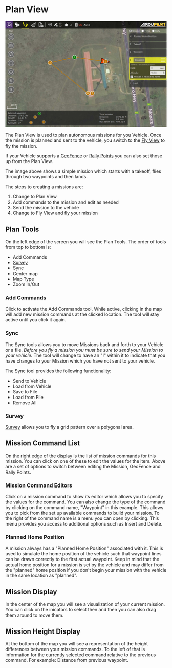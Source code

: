 # Plan View

![](../../images/plan/PlanView.jpg)

The Plan View is used to plan autonomous missions for you Vehicle. Once the mission is planned and sent to the vehicle, you switch to the [Fly View](FlyView.md) to fly the mission.

If your Vehicle supports a [GeoFence](PlanGeoFence.md) or [Rally Points](PlanRallyPoints.md) you can also set those up from the Plan View.

The image above shows a simple mission which starts with a takeoff, flies through two waypoints and then lands.

The steps to creating a missions are:

1. Change to Plan View
2. Add commands to the mission and edit as needed
3. Send the mission to the vehicle
4. Change to Fly View and fly your mission

## Plan Tools
On the left edge of the screen you will see the Plan Tools. The order of tools from top to bottom is:

* Add Commands
* [Survey](Survey.md)
* Sync
* Center map
* Map Type
* Zoom In/Out

### Add Commands
Click to activate the Add Commands tool. While active, clicking in the map will add new mission commands at the clicked location. The tool will stay active until you click it again.

### Sync
The Sync tools allows you to move Missions back and forth to your Vehicle or a file. *Before you fly a mission you must be sure to send your Mission to your vehicle.* The tool will change to have an "!" within it to indicate that you have changes to your Mission which you have not sent to your vehicle. 

The Sync tool provides the following functionality:

* Send to Vehicle
* Load from Vehicle
* Save to File
* Load from File
* Remove All

### Survey

[Survey](Survey.md) allows you to fly a grid pattern over a polygonal area.

## Mission Command List
On the right edge of the display is the list of mission commands for this mission. You can click on one of these to edit the values for the item. Above are a set of options to switch between editing the Mission, GeoFence and Rally Points.

### Mission Command Editors

Click on a mission command to show its editor which allows you to specify the values for the command. You can also change the type of the command by clicking on the command name, "Waypoint" in this example. This allows you to pick from the set up available commands to build your mission. To the right of the command name is a menu you can open by clicking. This menu provides you access to additional options such as Insert and Delete.

### Planned Home Position
A mission always has a "Planned Home Position" associated with it. This is used to simulate the home position of the vehicle such that waypoint lines can be drawn correctly to the first actual waypoint. Keep in mind that the actual home position for a mission is set by the vehicle and may differ from the "planned" home position if you don't begin your mission with the vehicle in the same location as "planned".

## Mission Display
In the center of the map you will see a visualization of your current mission. You can click on the inicators to select then and then you can also drag them around to move them.

## Mission Height Display
At the bottom of the map you will see a representation of the height differences between your mission commands. To the left of that is information for the currently selected command relative to the previous command. For example: Distance from previous waypoint.